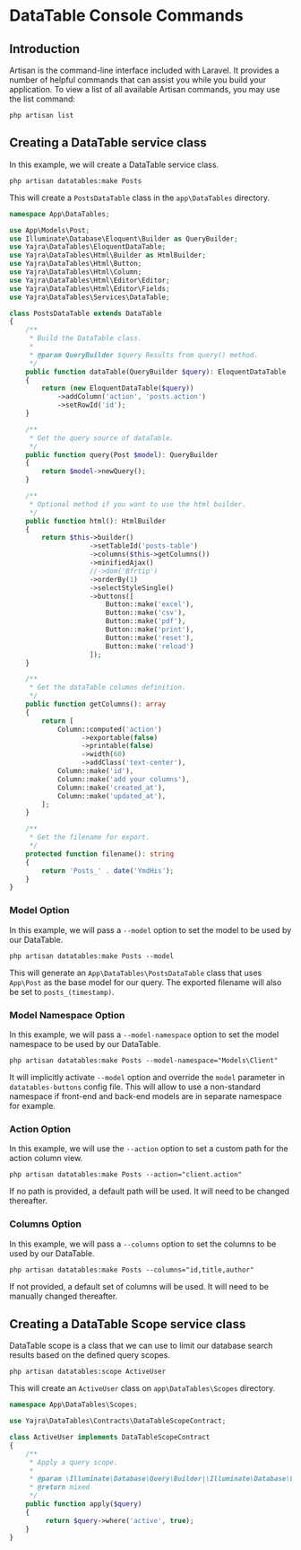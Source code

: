 # DataTable Console Commands

## Introduction

Artisan is the command-line interface included with Laravel.
It provides a number of helpful commands that can assist you while you build your application.
To view a list of all available Artisan commands, you may use the list command:

```
php artisan list
```

## Creating a DataTable service class

In this example, we will create a DataTable service class.

```
php artisan datatables:make Posts
```

This will create a `PostsDataTable` class in the `app\DataTables` directory.

```php
namespace App\DataTables;

use App\Models\Post;
use Illuminate\Database\Eloquent\Builder as QueryBuilder;
use Yajra\DataTables\EloquentDataTable;
use Yajra\DataTables\Html\Builder as HtmlBuilder;
use Yajra\DataTables\Html\Button;
use Yajra\DataTables\Html\Column;
use Yajra\DataTables\Html\Editor\Editor;
use Yajra\DataTables\Html\Editor\Fields;
use Yajra\DataTables\Services\DataTable;

class PostsDataTable extends DataTable
{
    /**
     * Build the DataTable class.
     *
     * @param QueryBuilder $query Results from query() method.
     */
    public function dataTable(QueryBuilder $query): EloquentDataTable
    {
        return (new EloquentDataTable($query))
            ->addColumn('action', 'posts.action')
            ->setRowId('id');
    }

    /**
     * Get the query source of dataTable.
     */
    public function query(Post $model): QueryBuilder
    {
        return $model->newQuery();
    }

    /**
     * Optional method if you want to use the html builder.
     */
    public function html(): HtmlBuilder
    {
        return $this->builder()
                    ->setTableId('posts-table')
                    ->columns($this->getColumns())
                    ->minifiedAjax()
                    //->dom('Bfrtip')
                    ->orderBy(1)
                    ->selectStyleSingle()
                    ->buttons([
                        Button::make('excel'),
                        Button::make('csv'),
                        Button::make('pdf'),
                        Button::make('print'),
                        Button::make('reset'),
                        Button::make('reload')
                    ]);
    }

    /**
     * Get the dataTable columns definition.
     */
    public function getColumns(): array
    {
        return [
            Column::computed('action')
                  ->exportable(false)
                  ->printable(false)
                  ->width(60)
                  ->addClass('text-center'),
            Column::make('id'),
            Column::make('add your columns'),
            Column::make('created_at'),
            Column::make('updated_at'),
        ];
    }

    /**
     * Get the filename for export.
     */
    protected function filename(): string
    {
        return 'Posts_' . date('YmdHis');
    }
}
```

### Model Option

In this example, we will pass a `--model` option to set the model to be used by our DataTable.

```
php artisan datatables:make Posts --model
```

This will generate an `App\DataTables\PostsDataTable` class that uses `App\Post` as the base model for our query. 
The exported filename will also be set to `posts_(timestamp)`.


### Model Namespace Option

In this example, we will pass a `--model-namespace` option to set the model namespace to be used by our DataTable.

```
php artisan datatables:make Posts --model-namespace="Models\Client"
```
It will implicitly activate `--model` option and override the `model` parameter in `datatables-buttons` config file.
This will allow to use a non-standard namespace if front-end and back-end models are in separate namespace for example. 



### Action Option

In this example, we will use the `--action` option to set a custom path for the action column view.

```
php artisan datatables:make Posts --action="client.action"
```
If no path is provided, a default path will be used. It will need to be changed thereafter.

### Columns Option

In this example, we will pass a `--columns` option to set the columns to be used by our DataTable.

```
php artisan datatables:make Posts --columns="id,title,author"
```
If not provided, a default set of columns will be used. It will need to be manually changed thereafter.



## Creating a DataTable Scope service class

DataTable scope is a class that we can use to limit our database search results based on the defined query scopes.

```
php artisan datatables:scope ActiveUser
```

This will create an `ActiveUser` class on `app\DataTables\Scopes` directory.

```php
namespace App\DataTables\Scopes;

use Yajra\DataTables\Contracts\DataTableScopeContract;

class ActiveUser implements DataTableScopeContract
{
    /**
     * Apply a query scope.
     *
     * @param \Illuminate\Database\Query\Builder|\Illuminate\Database\Eloquent\Builder $query
     * @return mixed
     */
    public function apply($query)
    {
         return $query->where('active', true);
    }
}
```
